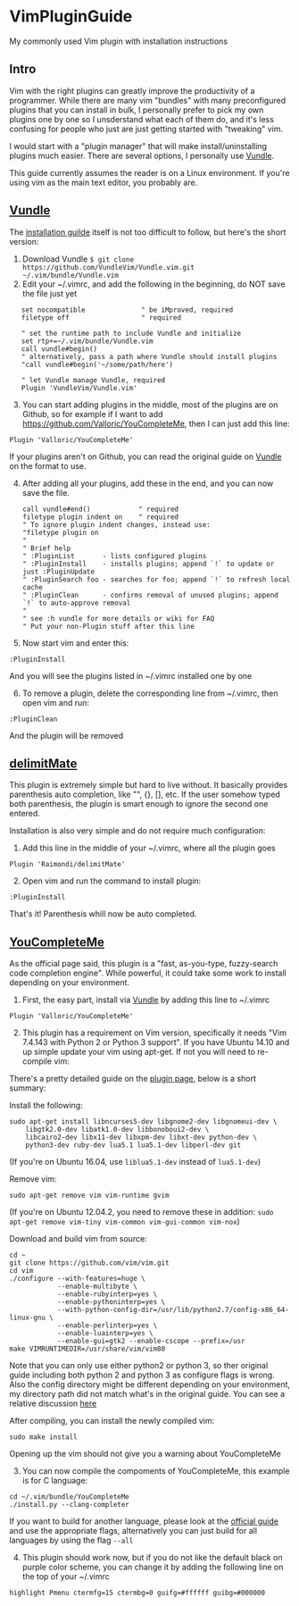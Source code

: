 # VimPluginGuide
My commonly used Vim plugin with installation instructions

## Intro

Vim with the right plugins can greatly improve the productivity of a programmer. While there are many vim "bundles" with many preconfigured plugins that you can install in bulk, I personally prefer to pick my own plugins one by one so I unsderstand what each of them do, and it's less confusing for people who just are just getting started with "tweaking" vim.

I would start with a "plugin manager" that will make install/uninstalling plugins much easier. There are several options, I personally use [Vundle](https://github.com/VundleVim/Vundle.vim/).

This guide currently assumes the reader is on a Linux environment. If you're using vim as the main text editor, you probably are.

## [Vundle](https://github.com/VundleVim/Vundle.vim/)

The [installation guilde](https://github.com/VundleVim/Vundle.vim/blob/master/README.md) itself is not too difficult to follow, but here's the short version:

1. Download Vundle
`$ git clone https://github.com/VundleVim/Vundle.vim.git ~/.vim/bundle/Vundle.vim`
2. Edit your ~/.vimrc, and add the following in the beginning, do NOT save the file just yet
```vim
   set nocompatible              " be iMproved, required
   filetype off                  " required

   " set the runtime path to include Vundle and initialize
   set rtp+=~/.vim/bundle/Vundle.vim
   call vundle#begin()
   " alternatively, pass a path where Vundle should install plugins
   "call vundle#begin('~/some/path/here')

   " let Vundle manage Vundle, required
   Plugin 'VundleVim/Vundle.vim'
```
3. You can start adding plugins in the middle, most of the plugins are on Github, so for example if I want to add https://github.com/Valloric/YouCompleteMe, then I can just add this line:

`Plugin 'Valloric/YouCompleteMe'`

If your plugins aren't on Github, you can read the original guide on [Vundle](https://github.com/VundleVim/Vundle.vim/blob/master/README.md) on the format to use.

4. After adding all your plugins, add these in the end, and you can now save the file.

   ```" All of your Plugins must be added before the following line
   call vundle#end()            " required
   filetype plugin indent on    " required
   " To ignore plugin indent changes, instead use:
   "filetype plugin on
   "
   " Brief help
   " :PluginList       - lists configured plugins
   " :PluginInstall    - installs plugins; append `!` to update or just :PluginUpdate
   " :PluginSearch foo - searches for foo; append `!` to refresh local cache
   " :PluginClean      - confirms removal of unused plugins; append `!` to auto-approve removal
   "
   " see :h vundle for more details or wiki for FAQ
   " Put your non-Plugin stuff after this line
   ```
5. Now start vim and enter this:

`:PluginInstall`

And you will see the plugins listed in ~/.vimrc installed one by one

6. To remove a plugin, delete the corresponding line from ~/.vimrc, then open vim and run:

`:PluginClean`

And the plugin will be removed

## [delimitMate](https://github.com/Raimondi/delimitMate)

This plugin is extremely simple but hard to live without. It basically provides parenthesis auto completion, like "", {}, [], etc. If the user somehow typed both parenthesis, the plugin is smart enough to ignore the second one entered.

Installation is also very simple and do not require much configuration:
1. Add this line in the middle of your ~/.vimrc, where all the plugin goes

`Plugin 'Raimondi/delimitMate'`

2. Open vim and run the command to install plugin:

`:PluginInstall` 

That's it! Parenthesis whill now be auto completed.

## [YouCompleteMe](https://github.com/Valloric/YouCompleteMe)

As the official page said, this plugin is a "fast, as-you-type, fuzzy-search code completion engine". While powerful, it could take some work to install depending on your environment.

1. First, the easy part, install via [Vundle](https://github.com/VundleVim/Vundle.vim/) by adding this line to ~/.vimrc

`Plugin 'Valloric/YouCompleteMe'`

2. This plugin has a requirement on Vim version, specifically it needs "Vim 7.4.143 with Python 2 or Python 3 support". If you have Ubuntu 14.10 and up simple update your vim using apt-get. If not you will need to re-compile vim:

There's a pretty detailed guide on the [plugin page](https://github.com/Valloric/YouCompleteMe/wiki/Building-Vim-from-source), below is a short summary:

Install the following:

```
sudo apt-get install libncurses5-dev libgnome2-dev libgnomeui-dev \
    libgtk2.0-dev libatk1.0-dev libbonoboui2-dev \
    libcairo2-dev libx11-dev libxpm-dev libxt-dev python-dev \
    python3-dev ruby-dev lua5.1 lua5.1-dev libperl-dev git
```

(If you're on Ubuntu 16.04, use `liblua5.1-dev` instead of `lua5.1-dev`)

Remove vim:

`sudo apt-get remove vim vim-runtime gvim`

(If you're on Ubuntu 12.04.2, you need to remove these in addition: `sudo apt-get remove vim-tiny vim-common vim-gui-common vim-nox`)

Download and build vim from source:

```
cd ~
git clone https://github.com/vim/vim.git
cd vim
./configure --with-features=huge \
            --enable-multibyte \
            --enable-rubyinterp=yes \
            --enable-pythoninterp=yes \
            --with-python-config-dir=/usr/lib/python2.7/config-x86_64-linux-gnu \
            --enable-perlinterp=yes \
            --enable-luainterp=yes \
            --enable-gui=gtk2 --enable-cscope --prefix=/usr
make VIMRUNTIMEDIR=/usr/share/vim/vim80
```
Note that you can only use either python2 or python 3, so ther original guide including both python 2 and python 3 as configure flags is wrong. Also the config directory might be different depending on your environment, my directory path did not match what's in the original guide. You can see a relative discussion [here](https://github.com/Valloric/YouCompleteMe/issues/1907)

After compiling, you can install the newly compiled vim:

`sudo make install`

Opening up the vim should not give you a warning about YouCompleteMe

3. You can now compile the compoments of YouCompleteMe, this example is for C language:

```
cd ~/.vim/bundle/YouCompleteMe
./install.py --clang-completer
```

If you want to build for another language, please look at the [official guide](https://github.com/Valloric/YouCompleteMe/blob/master/README.md) and use the appropriate flags, alternatively you can just build for all languages by using the flag `--all`

4. This plugin should work now, but if you do not like the default black on purple color scheme, you can change it by adding the following line on the top of your ~/.vimrc

`highlight Pmenu ctermfg=15 ctermbg=0 guifg=#ffffff guibg=#000000`
